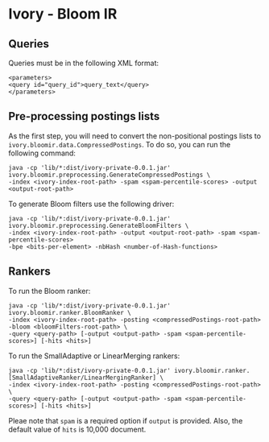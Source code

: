 Ivory - Bloom IR
====================

Queries
------
Queries must be in the following XML format:

	<parameters>
	<query id="query_id">query_text</query>
	</parameters>

Pre-processing postings lists
--------------------------
As the first step, you will need to convert the non-positional postings lists to `ivory.bloomir.data.CompressedPostings`.
To do so, you can run the following command:

	java -cp 'lib/*:dist/ivory-private-0.0.1.jar' ivory.bloomir.preprocessing.GenerateCompressedPostings \
	-index <ivory-index-root-path> -spam <spam-percentile-scores> -output <output-root-path>

To generate Bloom filters use the following driver:

	java -cp 'lib/*:dist/ivory-private-0.0.1.jar' ivory.bloomir.preprocessing.GenerateBloomFilters \
	-index <ivory-index-root-path> -output <output-root-path> -spam <spam-percentile-scores>
	-bpe <bits-per-element> -nbHash <number-of-Hash-functions>


Rankers
-------------------
To run the Bloom ranker:

	java -cp 'lib/*:dist/ivory-private-0.0.1.jar' ivory.bloomir.ranker.BloomRanker \
	-index <ivory-index-root-path> -posting <compressedPostings-root-path> -bloom <bloomFilters-root-path> \
	-query <query-path> [-output <output-path> -spam <spam-percentile-scores>] [-hits <hits>]

To run the SmallAdaptive or LinearMerging rankers:

	java -cp 'lib/*:dist/ivory-private-0.0.1.jar' ivory.bloomir.ranker.[SmallAdaptiveRanker/LinearMergingRanker] \
	-index <ivory-index-root-path> -posting <compressedPostings-root-path> \
	-query <query-path> [-output <output-path> -spam <spam-percentile-scores>] [-hits <hits>]

Pleae note that `spam` is a required option if `output` is provided. Also, the default value of `hits` is 10,000 document.
